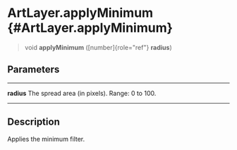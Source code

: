 ArtLayer.applyMinimum {#ArtLayer.applyMinimum}
=====================

> void **applyMinimum** ([number]{role="ref"} **radius**)

Parameters
----------

  ------------ -----------------------------------------------
  **radius**   The spread area (in pixels). Range: 0 to 100.
  ------------ -----------------------------------------------

Description
-----------

Applies the minimum filter.
